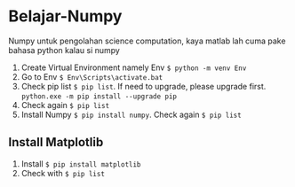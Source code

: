 # Belajar-Numpy

Numpy untuk pengolahan science computation, kaya matlab lah
cuma pake bahasa python kalau si numpy

1. Create Virtual Environment namely Env `$ python -m venv Env`
2. Go to Env `$ Env\Scripts\activate.bat`
3. Check pip list `$ pip list`. If need to upgrade, please upgrade first. `python.exe -m pip install --upgrade pip`
4. Check again `$ pip list`
5. Install Numpy `$ pip install numpy`. Check again `$ pip list`

## Install Matplotlib

1. Install `$ pip install matplotlib`
2. Check with `$ pip list`
